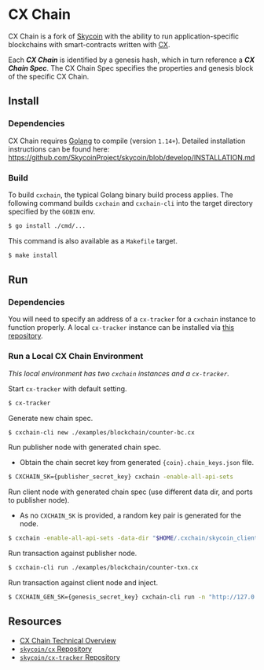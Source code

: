 # CX Chain

CX Chain is a fork of [Skycoin](https://github.com/SkycoinProject/skycoin) with the ability to run application-specific blockchains with smart-contracts written with [CX](https://github.com/skycoin/cx).

Each ***CX Chain*** is identified by a genesis hash, which in turn reference a ***CX Chain Spec***. The CX Chain Spec specifies the properties and genesis block of the specific CX Chain.

## Install

### Dependencies

CX Chain requires [Golang](https://golang.org/) to compile (version `1.14+`). Detailed installation instructions can be found here: https://github.com/SkycoinProject/skycoin/blob/develop/INSTALLATION.md

### Build

To build `cxchain`, the typical Golang binary build process applies. The following command builds `cxchain` and `cxchain-cli` into the target directory specified by the `GOBIN` env.

```bash
$ go install ./cmd/...
```

This command is also available as a `Makefile` target.

```bash
$ make install
```

## Run

### Dependencies

You will need to specify an address of a `cx-tracker` for a `cxchain` instance to function properly. A local `cx-tracker` instance can be installed via [this repository](https://github.com/skycoin/cx-tracker).

### Run a Local CX Chain Environment

*This local environment has two `cxchain` instances and a `cx-tracker`.*

Start `cx-tracker` with default setting.
```bash
$ cx-tracker
```

Generate new chain spec.
```bash
$ cxchain-cli new ./examples/blockchain/counter-bc.cx
```

Run publisher node with generated chain spec.
* Obtain the chain secret key from generated `{coin}.chain_keys.json` file.
```bash
$ CXCHAIN_SK={publisher_secret_key} cxchain -enable-all-api-sets
```

Run client node with generated chain spec (use different data dir, and ports to publisher node).
* As no `CXCHAIN_SK` is provided, a random key pair is generated for the node.
```bash
$ cxchain -enable-all-api-sets -data-dir "$HOME/.cxchain/skycoin_client" -port 6002 -web-interface-port 6422
```

Run transaction against publisher node.
```bash
$ cxchain-cli run ./examples/blockchain/counter-txn.cx
```

Run transaction against client node and inject.
```bash
$ CXCHAIN_GEN_SK={genesis_secret_key} cxchain-cli run -n "http://127.0.0.1:6422" -i ./examples/blockchain/counter-txn.cx
```

## Resources

- [CX Chain Technical Overview](./doc/CXCHAIN_OVERVIEW.md)
- [`skycoin/cx` Repository](https://github.com/skycoin/cx)
- [`skycoin/cx-tracker` Repository](https://github.com/skycoin/cx-tracker)